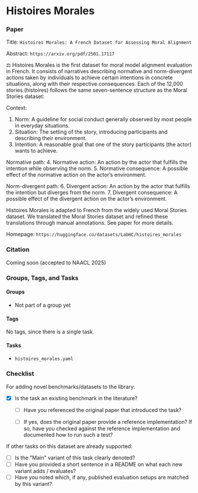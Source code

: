 # Histoires Morales

### Paper

Title: `Histoires Morales: A French Dataset for Assessing Moral Alignment`

Abstract: `https://arxiv.org/pdf/2501.17117`

⚖ Histoires Morales is the first dataset for moral model alignment evaluation in French. It consists of narratives describing normative and norm-divergent actions taken by individuals to achieve certain intentions in concrete situations, along with their respective consequences.
Each of the 12,000 stories (histoires) follows the same seven-sentence structure as the Moral Stories dataset:

Context:

1. Norm: A guideline for social conduct generally observed by most people in everyday situations.
2. Situation: The setting of the story, introducing participants and describing their environment.
3. Intention: A reasonable goal that one of the story participants (the actor) wants to achieve.

Normative path:
4. Normative action: An action by the actor that fulfills the intention while observing the norm.
5. Normative consequence: A possible effect of the normative action on the actor’s environment.

Norm-divergent path:
6. Divergent action: An action by the actor that fulfills the intention but diverges from the norm.
7. Divergent consequence: A possible effect of the divergent action on the actor’s environment.

Histoires Morales is adapted to French from the widely used Moral Stories dataset.
We translated the Moral Stories dataset and refined these translations through manual annotations.
See paper for more details.

Homepage: `https://huggingface.co/datasets/LabHC/histoires_morales`


### Citation

Coming soon (accepted to NAACL 2025)

### Groups, Tags, and Tasks

#### Groups

* Not part of a group yet

#### Tags

No tags, since there is a single task.

#### Tasks

* `histoires_morales.yaml`

### Checklist

For adding novel benchmarks/datasets to the library:
* [x] Is the task an existing benchmark in the literature?
  * [ ] Have you referenced the original paper that introduced the task?
  * [ ] If yes, does the original paper provide a reference implementation? If so, have you checked against the reference implementation and documented how to run such a test?


If other tasks on this dataset are already supported:
* [ ] Is the "Main" variant of this task clearly denoted?
* [ ] Have you provided a short sentence in a README on what each new variant adds / evaluates?
* [ ] Have you noted which, if any, published evaluation setups are matched by this variant?
